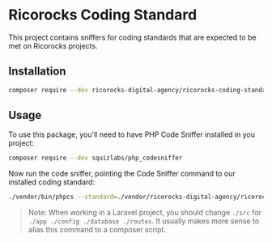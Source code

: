 # Ricorocks Coding Standard

This project contains sniffers for coding standards that are expected to be met on Ricorocks projects.

## Installation

```bash
composer require --dev ricorocks-digital-agency/ricorocks-coding-standard
```

## Usage

To use this package, you'll need to have PHP Code Sniffer installed in you project:

```bash
composer require --dev squizlabs/php_codesniffer
```

Now run the code sniffer, pointing the Code Sniffer command to our installed coding standard:

```bash
./vendor/bin/phpcs --standard=./vendor/ricorocks-digital-agency/ricorocks-coding-standard/RicorocksStandard ./src
```

> Note: When working in a Laravel project, you should change `./src` for `./app ./config ./database ./routes`. It usually
> makes more sense to alias this command to a composer script.
